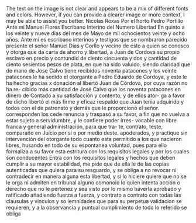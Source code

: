 The text on the image is not clear and appears to be a mix of different fonts and colors. However, if you can provide a clearer image or more context, I may be able to assist you better.
Nicolas Roxas
Por el horto Pedro Portillo
Ante mi Manuel Flores
Escribano Interino del Numero
Libertad
En quinto a los veinte y nueve días del mes de Mayo de mil ochocientos veinte y ocho años. Ante mí es escribano interinos y testigos
que se nombraron parecido presente el señor Manuel Dias y Corllo y vecino de esto a quien se conosco y otorga que da carta de ahorro y libertad, a Juan de Cordova su propio esclavo en precio y contundid de ciento cincuenta y dos
y cantidad de ciento sesientos pesos de plata, en que ha sido valuido, siendo claridad que de mano de Jose Calvo tiene recibidos noventa patacones y los veinte patacones le ha sedido el otorgante a Pedro Eduardo de Cordoya, y este le ha hecho gracias
x donación al libertó Juan de Córdova, por cuya razón no ha re- cibido más cantidad de José Calvo que los noventa patacones en dinero de Contado a su satisfacción y contento, y de ellos ator- ga a favor de dicho libertó el más firme y eficaz respaldo que
Juan tenía adquirido y todos con el de patronato y demás que le proporcionó el señor.
corresponden los cede renuncia y traspasó a su favor, a fin que no vuelva a estar sujeto a servidumbre, y le confiere poder irres- vocable con libre franca y general administración, para que tra- te, contrato, teste, comparaño en Juicio por si o por medio deste.
apoderados,
y practique sin intervención del otorgante todo cuanto
esta permitido a los que nacieron libres, husando en todo de su
espontanea voluntad, pues para ello formaliza a su favor esta
estritura con los requisitos legales y por los cuales son conducentes
Entra con los requisitos legales y hechos que deben cumplir a su mayor estabilidad, me pide que de ella le de las copias autenticadas que quiera para su resguardo, y se obliga a no revocar ni contradecir en manera alguna esta libertad, y si lo hiciere quiere
que no se le orga ni admiten en tribunal alguno comonolo lo quien intenta acción o derecho que no le pertenez y sea visto por lo mismo haverla aprobado y ratificado añadiendo fuerza a fuerza, y contrato a contrato con todas las clausulas y vinculos y so
lemnidades que para su perpetua validacion se requieren, y a la observancia y puntual cumplimiento de todo lo referido se obliga